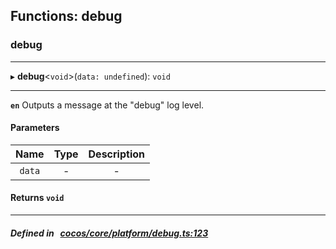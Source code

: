 ## Functions: debug

### debug


___
▸ **debug**<`void`\>(`data: undefined`): `void`
___


**`en`** Outputs a message at the "debug" log level.



#### Parameters

| Name | Type | Description |
| :------: | :------: | :------: |
| `data` | - | - |

#### Returns `void` 
___


##### Defined in &nbsp;   [cocos/core/platform/debug.ts:123](https://github.com/cocos-creator/engine/blob/c7bf6b8a9/cocos/core/platform/debug.ts#L123)&nbsp;
